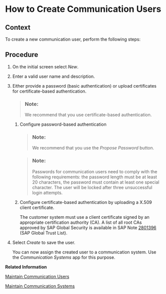 <!-- loio0377adea0401467f939827242c1f4014 -->

# How to Create Communication Users



<a name="loio0377adea0401467f939827242c1f4014__HowToCreateCommUsers_context"/>

## Context

To create a new communication user, perform the following steps:



<a name="loio0377adea0401467f939827242c1f4014__HowToCreateCommUsers_steps"/>

## Procedure

1.  On the initial screen select *New*.

2.  Enter a valid user name and description.

3.  Either provide a password \(basic authentication\) or upload certificates for certificate-based authentication.

    > ### Note:  
    > We recommend that you use certificate-based authentication.

    1.  Configure password-based authentication

        > ### Note:  
        > We recommend that you use the *Propose Password* button.

        > ### Note:  
        > Passwords for communication users need to comply with the following requirements: the password length must be at least 20 characters, the password must contain at least one special character. The user will be locked after three unsuccessful login attempts.

    2.  Configure certificate-based authentication by uploading a X.509 client certificate.

        The customer system must use a client certificate signed by an appropriate certification authority \(CA\). A list of all root CAs approved by SAP Global Security is available in SAP Note [2801396](https://launchpad.support.sap.com/#/notes/2801396) \(SAP Global Trust List\).


4.  Select *Create* to save the user.

    You can now assign the created user to a communication system. Use the *Communication Systems* app for this purpose.


**Related Information**  


[Maintain Communication Users](maintain-communication-users-eef80dd.md "You can use this app to create and edit communication users. Communication users are used by solutions to authenticate themselves to be able to post data.")

[Maintain Communication Systems](maintain-communication-systems-15663c1.md "You can use this app to create communication systems. Communication systems are created to enable the communication among different systems.")

